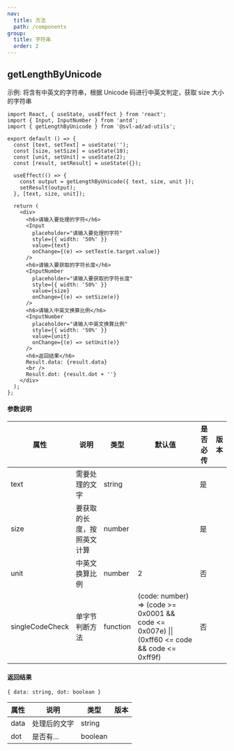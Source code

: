 ```yaml
---
nav:
  title: 方法
  path: /components
group:
  title: 字符串
  order: 2
---
```


## getLengthByUnicode

示例: 将含有中英文的字符串，根据 Unicode 码进行中英文判定，获取 size 大小的字符串

```tsx
import React, { useState, useEffect } from 'react';
import { Input, InputNumber } from 'antd';
import { getLengthByUnicode } from '@svl-ad/ad-utils';

export default () => {
  const [text, setText] = useState('');
  const [size, setSize] = useState(10);
  const [unit, setUnit] = useState(2);
  const [result, setResult] = useState({});

  useEffect(() => {
    const output = getLengthByUnicode({ text, size, unit });
    setResult(output);
  }, [text, size, unit]);

  return (
    <div>
      <h6>请输入要处理的字符</h6>
      <Input
        placeholder="请输入要处理的字符"
        style={{ width: '50%' }}
        value={text}
        onChange={(e) => setText(e.target.value)}
      />
      <h6>请输入要获取的字符长度</h6>
      <InputNumber
        placeholder="请输入要获取的字符长度"
        style={{ width: '50%' }}
        value={size}
        onChange={(e) => setSize(e)}
      />
      <h6>请输入中英文换算比例</h6>
      <InputNumber
        placeholder="请输入中英文换算比例"
        style={{ width: '50%' }}
        value={unit}
        onChange={(e) => setUnit(e)}
      />
      <h6>返回结果</h6>
      Result.data: {result.data}
      <br />
      Result.dot: {result.dot + ''}
    </div>
  );
};
```

#### 参数说明

| 属性 | 说明 | 类型 | 默认值 | 是否必传 | 版本 |
| --- | --- | --- | --- | --- | --- |
| text | 需要处理的文字 | string |  | 是 |  |
| size | 要获取的长度，按照英文计算 | number |  | 是 |  |
| unit | 中英文换算比例 | number | 2 | 否 |  |
| singleCodeCheck | 单字节判断方法 | function | (code: number) => (code >= 0x0001 && code <= 0x007e) \|\| (0xff60 <= code && code <= 0xff9f) | 否 |  |

#### 返回结果

```
{ data: string, dot: boolean }
```

| 属性 | 说明         | 类型    | 版本 |
| ---- | ------------ | ------- | ---- |
| data | 处理后的文字 | string  |      |
| dot  | 是否有...    | boolean |      |
